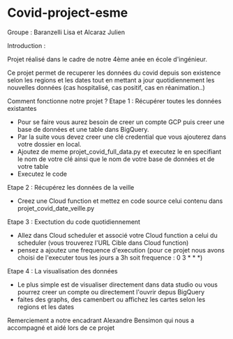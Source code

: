 # Covid-project-esme
Groupe : Baranzelli Lisa et Alcaraz Julien 

Introduction :

Projet réalisé dans le cadre de notre 4ème anée en école d'ingénieur.

Ce projet permet de recuperer les données du covid depuis son existence selon les regions et les dates tout en mettant a jour quotidiennement les nouvelles données (cas hospitalisé, cas positif, cas en réanimation..)

Comment fonctionne notre projet ?
Etape 1 : Récupérer toutes les données existantes 
- Pour se faire vous aurez besoin de creer un compte GCP puis creer une base de données et une table dans BigQuery.
- Par la suite vous devez creer une clé credential que vous ajouterez dans votre dossier en local.
- Ajoutez de meme projet_covid_full_data.py et executez le en specifiant le nom de votre clé ainsi que le nom de votre base de données et de votre table
- Executez le code 

Etape 2 : Récupérez les données de la veille
- Creez une Cloud function et mettez en code source celui contenu dans projet_covid_date_veille.py

Etape 3 : Exectution du code quotidiennement 
- Allez dans Cloud scheduler et associé votre Cloud function a celui du scheduler (vous trouverez l'URL Cible dans Cloud function)
- pensez a ajoutez une frequence d'execution (pour ce projet nous avons choisi de l'executer tous les jours a 3h soit frequence : 0 3 * * *)

Etape 4 : La visualisation des données
- Le plus simple est de visualiser directement dans data studio ou vous pourrez creer un compte ou directement l'ouvrir depus BigQuery
- faites des graphs, des camenbert ou affichez les cartes selon les regions et les dates


Remerciement a notre encadrant Alexandre Bensimon qui nous a accompagné et aidé lors de ce projet 
